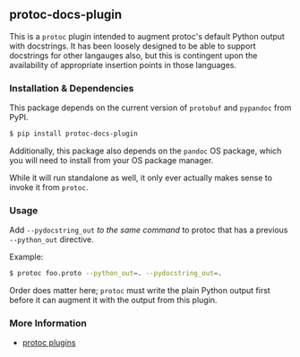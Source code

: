 ## protoc-docs-plugin

This is a `protoc` plugin intended to augment protoc's default Python
output with docstrings. It has been loosely designed to be able to support
docstrings for other langauges also, but this is contingent upon the
availability of appropriate insertion points in those languages.

### Installation & Dependencies

This package depends on the current version of `protobuf` and `pypandoc`
from PyPI.

```bash
$ pip install protoc-docs-plugin
```

Additionally, this package also depends on the `pandoc` OS package, which
you will need to install from your OS package manager.

While it will run standalone as well, it only ever actually makes sense
to invoke it from `protoc`.

### Usage

Add `--pydocstring_out` _to the same command_ to protoc that has a previous
`--python_out` directive.

Example:

```bash
$ protoc foo.proto --python_out=. --pydocstring_out=.
```

Order does matter here; `protoc` must write the plain Python output first
before it can augment it with the output from this plugin.

### More Information

  * [protoc plugins][1]

  [1]: https://developers.google.com/protocol-buffers/docs/reference/other
